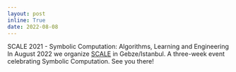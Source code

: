 ```yaml
---
layout: post
inline: True
date: 2022-08-08
---
```

SCALE 2021 - Symbolic Computation: Algorithms, Learning and Engineering<br>
In August 2022 we organize [SCALE](http://scale.gtu.edu.tr/) in Gebze/Istanbul.
A three-week event celebrating Symbolic Computation. See you there!
